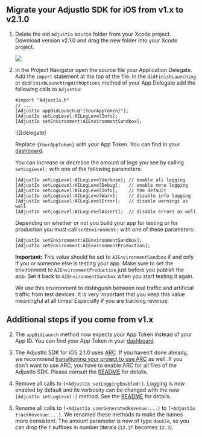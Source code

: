 ## Migrate your AdjustIo SDK for iOS from v1.x to v2.1.0

1. Delete the old `AdjustIo` source folder from your Xcode project. Download
   version v2.1.0 and drag the new folder into your Xcode project.

    ![][drag]

2. In the Project Navigator open the source file your Application Delegate. Add
    the `import` statement at the top of the file. In the `didFinishLaunching` or
    `didFinishLaunchingWithOptions` method of your App Delegate add the following
    calls to `AdjustIo`:

    ```objc
    #import "AdjustIo.h"
    // ...
    [AdjustIo appDidLaunch:@"{YourAppToken}"];
    [AdjustIo setLogLevel:AILogLevelInfo];
    [AdjustIo setEnvironment:AIEnvironmentSandbox];
    ```
    ![][delegate]

    Replace `{YourAppToken}` with your App Token. You can find in your [dashboard].

    You can increase or decrease the amount of logs you see by calling
    `setLogLevel:` with one of the following parameters:

    ```objc
    [AdjustIo setLogLevel:AILogLevelVerbose]; // enable all logging
    [AdjustIo setLogLevel:AILogLevelDebug];   // enable more logging
    [AdjustIo setLogLevel:AILogLevelInfo];    // the default
    [AdjustIo setLogLevel:AILogLevelWarn];    // disable info logging
    [AdjustIo setLogLevel:AILogLevelError];   // disable warnings as well
    [AdjustIo setLogLevel:AILogLevelAssert];  // disable errors as well
    ```

    Depending on whether or not you build your app for testing or for production
    you must call `setEnvironment:` with one of these parameters:

    ```objc
    [AdjustIo setEnvironment:AIEnvironmentSandbox];
    [AdjustIo setEnvironment:AIEnvironmentProduction];
    ```

    **Important:** This value should be set to `AIEnvironmentSandbox` if and only
    if you or someone else is testing your app. Make sure to set the environment to
    `AIEnvironmentProduction` just before you publish the app. Set it back to
    `AIEnvironmentSandbox` when you start testing it again.

    We use this environment to distinguish between real traffic and artificial
    traffic from test devices. It is very important that you keep this value
    meaningful at all times! Especially if you are tracking revenue.

## Additional steps if you come from v1.x

2. The `appDidLaunch` method now expects your App Token instead of your App ID.
   You can find your App Token in your [dashboard].

2. The AdjustIo SDK for iOS 2.1.0 uses [ARC][arc]. If you haven't done already,
   we recommend [transitioning your project to use ARC][transition] as well. If
   you don't want to use ARC, you have to enable ARC for all files of the
   AdjustIo SDK. Please consult the [README] for details.

3. Remove all calls to `[+AdjustIo setLoggingEnabled:]`. Logging is now enabled
   by default and its verbosity can be changed with the new `[AdjustIo
   setLogLevel:]` method. See the [README] for details.

4. Rename all calls to `[+AdjustIo userGeneratedRevenue:...]` to `[+AdjustIo
   trackRevenue:...]`. We renamed these methods to make the names more
   consistent. The amount parameter is now of type `double`, so you can drop
   the `f` suffixes in number literals (`12.3f` becomes `12.3`).

[README]: ../README.md
[drag]: https://raw.github.com/adeven/adjust_sdk/master/Resources/ios/drag.png
[arc]: http://en.wikipedia.org/wiki/Automatic_Reference_Counting
[transition]: http://developer.apple.com/library/mac/#releasenotes/ObjectiveC/RN-TransitioningToARC/Introduction/Introduction.html
[dashboard]: http://adjust.io
